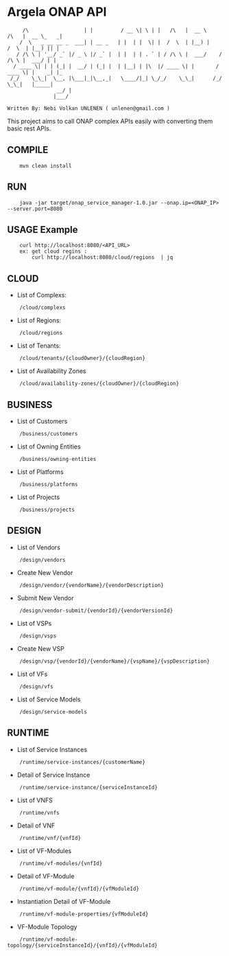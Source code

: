 # Argela ONAP API

```                          _           ____  _   _          _____             _____ _____ 
     /\                  | |         / __ \| \ | |   /\   |  __ \      /\   |  __ \_   _|
    /  \   _ __ __ _  ___| | __ _   | |  | |  \| |  /  \  | |__) |    /  \  | |__) || |  
   / /\ \ | '__/ _` |/ _ \ |/ _` |  | |  | | . ` | / /\ \ |  ___/    / /\ \ |  ___/ | |  
  / ____ \| | | (_| |  __/ | (_| |  | |__| | |\  |/ ____ \| |       / ____ \| |    _| |_ 
 /_/    \_\_|  \__, |\___|_|\__,_|   \____/|_| \_/_/    \_\_|      /_/    \_\_|   |_____|
                __/ |                                                                    
               |___/                                                                     

Written By: Nebi Volkan UNLENEN ( unlenen@gmail.com ) 
```


This project aims to call ONAP complex APIs easily with converting them basic rest APIs.


## COMPILE
```
    mvn clean install
```
    

## RUN
```
    java -jar target/onap_service_manager-1.0.jar --onap.ip=<ONAP_IP> --server.port=8080
```

## USAGE Example
```
    curl http://localhost:8080/<API_URL>
    ex: get cloud regins : 
        curl http://localhost:8080/cloud/regions  | jq
```
  

## CLOUD

- List of Complexs: 
```
    /cloud/complexs
```
- List of Regions:
```
    /cloud/regions
```
- List of Tenants:
```
    /cloud/tenants/{cloudOwner}/{cloudRegion}
```
- List of Availability Zones
```
    /cloud/availability-zones/{cloudOwner}/{cloudRegion}
```

## BUSINESS

- List of Customers
```
    /business/customers
```
- List of Owning Entities
```
    /business/owning-entities
```
- List of Platforms
```
    /business/platforms
```
- List of Projects
```
    /business/projects
```

## DESIGN

- List of Vendors
```
    /design/vendors
```

- Create New Vendor
```
    /design/vendor/{vendorName}/{vendorDescription}
```

- Submit New Vendor
```
    /design/vendor-submit/{vendorId}/{vendorVersionId}
```

- List of VSPs
```
    /design/vsps
```

- Create New VSP
```
    /design/vsp/{vendorId}/{vendorName}/{vspName}/{vspDescription}
```

- List of VFs
```
    /design/vfs
```
- List of Service Models
```
    /design/service-models
```

## RUNTIME

- List of Service Instances
```
    /runtime/service-instances/{customerName}
```

- Detail of  Service Instance
```
    /runtime/service-instance/{serviceInstanceId}
```

- List of VNFS
```
    /runtime/vnfs
```

- Detail of VNF
```
    /runtime/vnf/{vnfId}
```

- List of VF-Modules
```
    /runtime/vf-modules/{vnfId}
```

- Detail of VF-Module
```
    /runtime/vf-module/{vnfId}/{vfModuleId}
```

- Instantiation Detail of VF-Module
```
    /runtime/vf-module-properties/{vfModuleId}
```

- VF-Module Topology
```
    /runtime/vf-module-topology/{serviceInstanceId}/{vnfId}/{vfModuleId}
```
